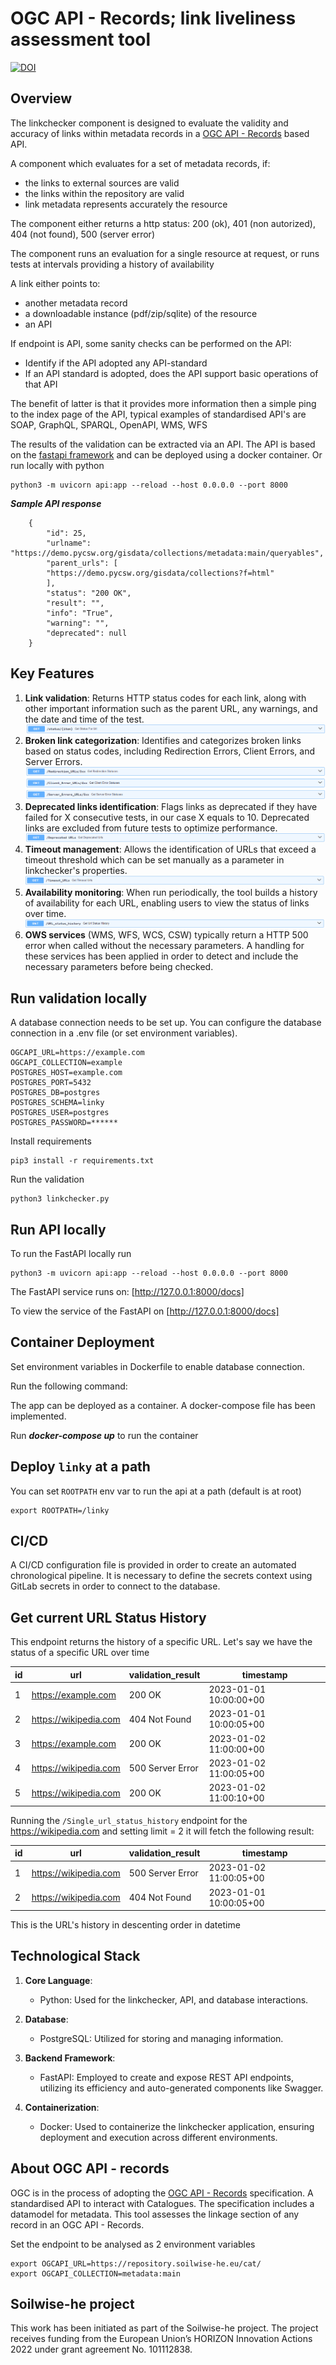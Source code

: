 # OGC API - Records; link liveliness assessment tool

[![DOI](https://zenodo.org/badge/DOI/10.5281/zenodo.14923790.svg)](https://doi.org/10.5281/zenodo.14923790)

## Overview

The linkchecker component is designed to evaluate the validity and accuracy of links within metadata records in a [OGC API - Records](https://ogcapi.ogc.org/records/) based API. 

A component which evaluates for a set of metadata records, if:

- the links to external sources are valid
- the links within the repository are valid
- link metadata represents accurately the resource

The component either returns a http status: 200 (ok), 401 (non autorized), 404 (not found), 500 (server error)

The component runs an evaluation for a single resource at request, or runs tests at intervals providing a history of availability

A link either points to:

- another metadata record
- a downloadable instance (pdf/zip/sqlite) of the resource
- an API

If endpoint is API, some sanity checks can be performed on the API:

- Identify if the API adopted any API-standard
- If an API standard is adopted, does the API support basic operations of that API
  
The benefit of latter is that it provides more information then a simple ping to the index page of the API, typical examples of standardised API's are SOAP, GraphQL, SPARQL, OpenAPI, WMS, WFS

The results of the validation can be extracted via an API. The API is based on the [fastapi framework](https://fastapi.tiangolo.com/) and can be deployed using a docker container. Or run locally with python

```
python3 -m uvicorn api:app --reload --host 0.0.0.0 --port 8000
```

***Sample API response*** 
```
    {
        "id": 25,
        "urlname": "https://demo.pycsw.org/gisdata/collections/metadata:main/queryables",
        "parent_urls": [
        "https://demo.pycsw.org/gisdata/collections?f=html"
        ],
        "status": "200 OK",
        "result": "",
        "info": "True",
        "warning": "",
        "deprecated": null
    }
```


## Key Features

1. **Link validation**: 
Returns HTTP status codes for each link, along with other important information such as the parent URL, any warnings, and the date and time of the test.
![Fast API link_status](./images/link_status.png)
2. **Broken link categorization**:
Identifies and categorizes broken links based on status codes, including Redirection Errors, Client Errors, and Server Errors.
![Link categorization enpoint](./images/categorization.png)
3. **Deprecated links identification**: 
Flags links as deprecated if they have failed for X consecutive tests, in our case X equals to 10. 
Deprecated links are excluded from future tests to optimize performance.
![Fast API deprecated endpoint](./images/deprecated.png)
4. **Timeout management**: 
Allows the identification of URLs that exceed a timeout threshold which can be set manually as a parameter in linkchecker's properties.
![Fast API timeout enpoint](./images/timeouts.png)
5. **Availability monitoring**:
When run periodically, the tool builds a history of availability for each URL, enabling users to view the status of links over time.
![Link validation enpoint](./images/val_history.png)
6. **OWS services** (WMS, WFS, WCS, CSW) typically return a HTTP 500 error when called without the necessary parameters. A handling for these services has been applied in order to detect and include the necessary parameters before being checked. 


## Run validation locally

A database connection needs to be set up. You can configure the database connection in a .env file (or set environment variables).

```
OGCAPI_URL=https://example.com
OGCAPI_COLLECTION=example
POSTGRES_HOST=example.com
POSTGRES_PORT=5432
POSTGRES_DB=postgres
POSTGRES_SCHEMA=linky
POSTGRES_USER=postgres
POSTGRES_PASSWORD=******
```

Install requirements

```
pip3 install -r requirements.txt
```

Run the validation

```
python3 linkchecker.py 
```

## Run API locally

To run the FastAPI locally run 

```
python3 -m uvicorn api:app --reload --host 0.0.0.0 --port 8000 
```
The FastAPI service runs on: [http://127.0.0.1:8000/docs]

To view the service of the FastAPI on [http://127.0.0.1:8000/docs]

## Container Deployment

Set environment variables in Dockerfile to enable database connection.

Run the following command:

The app can be deployed as a container. 
A docker-compose file has been implemented.

Run ***docker-compose up*** to run the container

## Deploy `linky` at a path

You can set `ROOTPATH` env var to run the api at a path (default is at root)

```
export ROOTPATH=/linky
```

## CI/CD

A CI/CD configuration file is provided in order to create an automated chronological pipeline.
It is necessary to define the secrets context using GitLab secrets in order to connect to the database.

## Get current URL Status History 

This endpoint returns the history of a specific URL. 
Let's say we have the status of a specific URL over time 

| id  | url                    | validation_result | timestamp               |
|-----|------------------------|-------------------|-------------------------|
| 1   | https://example.com    | 200 OK            | 2023-01-01 10:00:00+00  |
| 2   | https://wikipedia.com  | 404 Not Found     | 2023-01-01 10:00:05+00  |
| 3   | https://example.com    | 200 OK            | 2023-01-02 11:00:00+00  |
| 4   | https://wikipedia.com  | 500 Server Error  | 2023-01-02 11:00:05+00  |
| 5   | https://wikipedia.com  | 200 OK            | 2023-01-02 11:00:10+00  |

Running the `/Single_url_status_history` endpoint for the 
https://wikipedia.com and setting limit = 2 it will fetch the following result:

| id  | url                    | validation_result | timestamp               |
|-----|------------------------|-------------------|-------------------------|
| 1   | https://wikipedia.com  | 500 Server Error  | 2023-01-02 11:00:05+00  |
| 2   | https://wikipedia.com  | 404 Not Found     | 2023-01-01 10:00:05+00  |

This is the URL's history in descenting order in datetime


## Technological Stack

1. **Core Language**:
   - Python: Used for the linkchecker, API, and database interactions.

2. **Database**:
   - PostgreSQL: Utilized for storing and managing information.

3. **Backend Framework**:
   - FastAPI: Employed to create and expose REST API endpoints, utilizing its efficiency and auto-generated components like Swagger.

4. **Containerization**:
   - Docker: Used to containerize the linkchecker application, ensuring deployment and execution across different environments.

## About OGC API - records

OGC is in the process of adopting the [OGC API - Records](https://github.com/opengeospatial/ogcapi-records) specification. 
A standardised API to interact with Catalogues. The specification includes a datamodel for metadata. 
This tool assesses the linkage section of any record in an OGC API - Records.
 
Set the endpoint to be analysed as 2 environment variables

```
export OGCAPI_URL=https://repository.soilwise-he.eu/cat/
export OGCAPI_COLLECTION=metadata:main
```

## Soilwise-he project

This work has been initiated as part of the Soilwise-he project. 
The project receives funding from the European Union’s HORIZON Innovation Actions 2022 under grant agreement No. 101112838.
